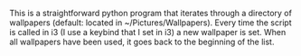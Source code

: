This is a straightforward python program that iterates through a directory of wallpapers (default: located in ~/Pictures/Wallpapers). Every time the script is called in i3 (I use a keybind that I set in i3) a new wallpaper is set. When all wallpapers have been used, it goes back to the beginning of the list.
